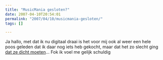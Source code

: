 ```yaml
---
title: "MusicMania gesloten?"
date: 2007-04-10T20:54:01
permalink: "2007/04/10/musicmania-gesloten/"
tags: []

---
```

Ja hallo, met dat ik nu digitaal draai is het voor mij ook al weer een hele poos geleden dat ik daar nog iets heb gekocht, maar dat het zo slecht ging [dat ze dicht moeten](http://lloyd.blogsome.com/2007/04/10/musicmania-kortrijk-closes/trackback/ "http://lloyd.blogsome.com/2007/04/10/musicmania-kortrijk-closes/trackback/")… Fok ik voel me gelijk schuldig
